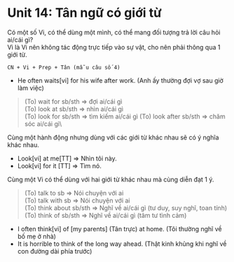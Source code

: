 # Unit 14: Tân ngữ có giới từ

Có một số Vi, có thể dùng một mình, có thể mang đối tượng trả lời câu hỏi ai/cái gì?\
Vì là Vi nên không tác động trực tiếp vào sự vật, cho nên phải thông qua 1 giới từ.

```
CN + Vi + Prep + Tân (mẫ u câu số 4)
```

 - He often waits[vi] for his wife after work. (Anh ấy thường đợi vợ sau giờ làm việc)


> (To) wait for sb/sth => đợi ai/cái gì\
> (To) look at sb/sth => nhìn ai/cái gì\
> (To) look for sb/sth => tìm kiếm ai/cái gì
> (To) look after sb/sth => chăm sóc ai/cái gì\

Cùng một hành động nhưng dùng với các giới từ khác nhau sẽ có ý nghĩa khác nhau.

 - Look[vi] at me[TT] => Nhìn tôi này.
 - Look[vi] for it [TT] => Tìm nó.

Cùng một Vi có thể dùng với hai giới từ khác nhau mà cùng diễn đạt 1 ý.

> (To) talk to sb => Nói chuyện với ai\
> (To) talk with sb => Nói chuyện với ai\
> (To) think about sb/sth => Nghĩ về ai/cái gì (tư duy, suy nghĩ, toan tính)\
> (To) think of sb/sth => Nghĩ về ai/cái gì (tâm tư tình cảm)

- I often think[vi] of [my parents] (Tân trực) at home. (Tôi thường nghĩ về bố mẹ ở nhà)
- It is horrible to think of the long way ahead. (Thật kinh khủng khi nghĩ về con đường dài phía trước)